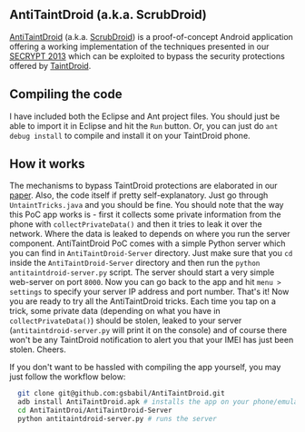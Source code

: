 AntiTaintDroid (a.k.a. ScrubDroid)
----------------------------------

[AntiTaintDroid][3] (a.k.a. [ScrubDroid][1]) is a proof-of-concept Android application offering a working implementation of the techniques presented in our [SECRYPT 2013][1] which can be exploited to bypass the security protections offered by [TaintDroid][2].


Compiling the code
------------------

I have included both the Eclipse and Ant project files. You should just be able to import it in Eclipse and hit the `Run` button. Or, you can just do `ant debug install` to compile and install it on your TaintDroid phone.


How it works
------------

The mechanisms to bypass TaintDroid protections are elaborated in our [paper][1]. Also, the code itself if pretty self-explanatory. Just go through `UntaintTricks.java` and you should be fine. You should note that the way this PoC app works is - first it collects some private information from the phone with `collectPrivateData()` and then it tries to leak it over the network. Where the data is leaked to depends on where you run the server component. AntiTaintDroid PoC comes with a simple Python server which you can find in `AntiTaintDroid-Server` directory. Just make sure that you `cd` inside the `AntiTaintDroid-Server` directory and then run the `python antitaintdroid-server.py` script. The server should start a very simple web-server on port `8000`. Now you can go back to the app and hit `menu > settings` to specify your server IP address and port number. That's it! Now you are ready to try all the AntiTaintDroid tricks. Each time you tap on a trick, some private data (depending on what you have in `collectPrivateData()`) should be stolen, leaked to your server (`antitaintdroid-server.py` will print it on the console) and of course there won't be any TaintDroid notification to alert you that your IMEI has just been stolen. Cheers.

If you don't want to be hassled with compiling the app yourself, you may just follow the workflow below:

```sh
  git clone git@github.com:gsbabil/AntiTaintDroid.git
  adb install AntiTaintDroid.apk # installs the app on your phone/emulator
  cd AntiTaintDroi/AntiTaintDroid-Server 
  python antitaintdroid-server.py # runs the server
```

  [1]: http://www.nicta.com.au/pub?id=6865
  [2]: http://appanalysis.org/
  [3]: http://babilonline.blogspot.com.au/2012/08/antitaintdroid-escaping-taint-analysis.html
